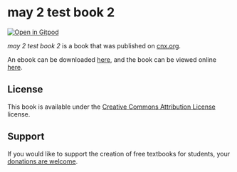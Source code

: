 # may 2 test book 2

[![Open in Gitpod](https://gitpod.io/button/open-in-gitpod.svg)](https://gitpod.io/from-referrer/)

_may 2 test book 2_ is a book that was published on [cnx.org](https://cnx.org/).

An ebook can be downloaded [here](https://github.com/cnx-user-books/cnxbook-may-2-test-book-2/releases/latest), and the book can be viewed online [here](https://github.com/cnx-user-books/cnxbook-may-2-test-book-2/releases/latest).

## License
This book is available under the [Creative Commons Attribution License](./LICENSE) license.

## Support
If you would like to support the creation of free textbooks for students, your [donations are welcome](https://riceconnect.rice.edu/donation/support-openstax-banner).
